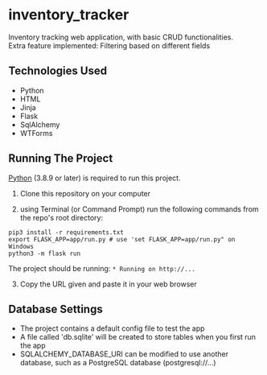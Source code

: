 # inventory_tracker

Inventory tracking web application, with basic CRUD functionalities.<br>
Extra feature implemented: Filtering based on different fields

## Technologies Used

- Python
- HTML
- Jinja
- Flask
- SqlAlchemy
- WTForms

## Running The Project

[Python](https://www.python.org/downloads/) (3.8.9 or later) is required to run this project.

1. Clone this repository on your computer

2. using Terminal (or Command Prompt) run the following commands from the repo's root directory:
```
pip3 install -r requirements.txt
export FLASK_APP=app/run.py # use 'set FLASK_APP=app/run.py" on Windows
python3 -m flask run
```
The project should be running: ```* Running on http://... ```

3. Copy the URL given and paste it in your web browser


## Database Settings

- The project contains a default config file to test the app<br>
- A file called 'db.sqlite' will be created to store tables when you first run the app<br>
- SQLALCHEMY_DATABASE_URI can be modified to use another database, such as a PostgreSQL database (postgresql://...)

